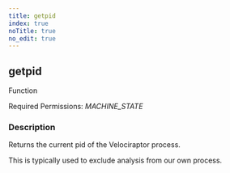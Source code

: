```yaml
---
title: getpid
index: true
noTitle: true
no_edit: true
---
```




<div class="vql_item"></div>


## getpid
<span class='vql_type pull-right page-header'>Function</span>


Required Permissions: 
<i class="linkcolour label pull-right label-success">MACHINE_STATE</i>

### Description

Returns the current pid of the Velociraptor process.

This is typically used to exclude analysis from our own process.


